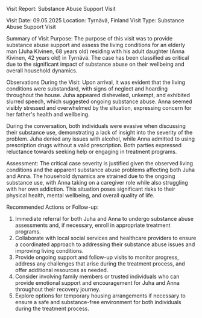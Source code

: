 Visit Report: Substance Abuse Support Visit

Visit Date: 09.05.2025
Location: Tyrnävä, Finland
Visit Type: Substance Abuse Support Visit

Summary of Visit Purpose:
The purpose of this visit was to provide substance abuse support and assess the living conditions for an elderly man (Juha Kivinen, 68 years old) residing with his adult daughter (Anna Kivinen, 42 years old) in Tyrnävä. The case has been classified as critical due to the significant impact of substance abuse on their wellbeing and overall household dynamics.

Observations During the Visit:
Upon arrival, it was evident that the living conditions were substandard, with signs of neglect and hoarding throughout the house. Juha appeared disheveled, unkempt, and exhibited slurred speech, which suggested ongoing substance abuse. Anna seemed visibly stressed and overwhelmed by the situation, expressing concern for her father's health and wellbeing.

During the conversation, both individuals were evasive when discussing their substance use, demonstrating a lack of insight into the severity of the problem. Juha denied any issues with alcohol, while Anna admitted to using prescription drugs without a valid prescription. Both parties expressed reluctance towards seeking help or engaging in treatment programs.

Assessment:
The critical case severity is justified given the observed living conditions and the apparent substance abuse problems affecting both Juha and Anna. The household dynamics are strained due to the ongoing substance use, with Anna taking on a caregiver role while also struggling with her own addiction. This situation poses significant risks to their physical health, mental wellbeing, and overall quality of life.

Recommended Actions or Follow-up:
1. Immediate referral for both Juha and Anna to undergo substance abuse assessments and, if necessary, enroll in appropriate treatment programs.
2. Collaborate with local social services and healthcare providers to ensure a coordinated approach to addressing their substance abuse issues and improving living conditions.
3. Provide ongoing support and follow-up visits to monitor progress, address any challenges that arise during the treatment process, and offer additional resources as needed.
4. Consider involving family members or trusted individuals who can provide emotional support and encouragement for Juha and Anna throughout their recovery journey.
5. Explore options for temporary housing arrangements if necessary to ensure a safe and substance-free environment for both individuals during the treatment process.